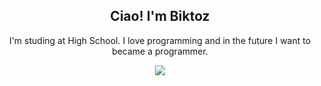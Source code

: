 <h2 align=center>Ciao! I'm Biktoz</h2>

<div align=center>
    <p>I'm studing at High School. I love programming and in the future I want to became a programmer.</p>

<img src="https://github-readme-stats.vercel.app/api/top-langs/?username=biktoz&layout=compact&langs_count=8=true&theme=dark">
</div>
